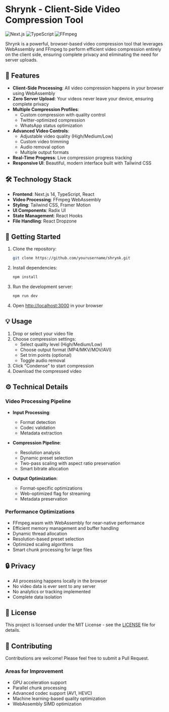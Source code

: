 # Shrynk - Client-Side Video Compression Tool

![Next.js](https://img.shields.io/badge/Next.js-14-black)
![TypeScript](https://img.shields.io/badge/TypeScript-5-blue)
![FFmpeg](https://img.shields.io/badge/FFmpeg-0.12-green)

Shrynk is a powerful, browser-based video compression tool that leverages WebAssembly and FFmpeg to perform efficient video compression entirely on the client side, ensuring complete privacy and eliminating the need for server uploads.

## 🚀 Features

- **Client-Side Processing**: All video compression happens in your browser using WebAssembly
- **Zero Server Upload**: Your videos never leave your device, ensuring complete privacy
- **Multiple Compression Profiles**:
  - Custom compression with quality control
  - Twitter-optimized compression
  - WhatsApp status optimization
- **Advanced Video Controls**:
  - Adjustable video quality (High/Medium/Low)
  - Custom video trimming
  - Audio removal option
  - Multiple output formats
- **Real-Time Progress**: Live compression progress tracking
- **Responsive UI**: Beautiful, modern interface built with Tailwind CSS

## 🛠️ Technology Stack

- **Frontend**: Next.js 14, TypeScript, React
- **Video Processing**: FFmpeg WebAssembly
- **Styling**: Tailwind CSS, Framer Motion
- **UI Components**: Radix UI
- **State Management**: React Hooks
- **File Handling**: React Dropzone

## 🚀 Getting Started

1. Clone the repository:
   ```bash
   git clone https://github.com/yourusername/shrynk.git
   ```

2. Install dependencies:
   ```bash
   npm install
   ```

3. Run the development server:
   ```bash
   npm run dev
   ```

4. Open [http://localhost:3000](http://localhost:3000) in your browser

## 💡 Usage

1. Drop or select your video file
2. Choose compression settings:
   - Select quality level (High/Medium/Low)
   - Choose output format (MP4/MKV/MOV/AVI)
   - Set trim points (optional)
   - Toggle audio removal
3. Click "Condense" to start compression
4. Download the compressed video

## ⚙️ Technical Details

### Video Processing Pipeline
- **Input Processing**:
  - Format detection
  - Codec validation
  - Metadata extraction

- **Compression Pipeline**:
  - Resolution analysis
  - Dynamic preset selection
  - Two-pass scaling with aspect ratio preservation
  - Smart bitrate allocation

- **Output Optimization**:
  - Format-specific optimizations
  - Web-optimized flag for streaming
  - Metadata preservation

### Performance Optimizations
- FFmpeg.wasm with WebAssembly for near-native performance
- Efficient memory management and buffer handling
- Dynamic thread allocation
- Resolution-based preset selection
- Optimized scaling algorithms
- Smart chunk processing for large files

## 🔒 Privacy

- All processing happens locally in the browser
- No video data is ever sent to any server
- No analytics or tracking implemented
- Complete data isolation

## 📝 License

This project is licensed under the MIT License - see the [LICENSE](LICENSE) file for details.

## 🤝 Contributing

Contributions are welcome! Please feel free to submit a Pull Request.

### Areas for Improvement
- GPU acceleration support
- Parallel chunk processing
- Advanced codec support (AV1, HEVC)
- Machine learning-based quality optimization
- WebAssembly SIMD optimization

